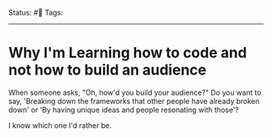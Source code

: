 Status: #🌱
Tags:
***
# Why I'm Learning how to code and not how to build an audience

When someone asks, "Oh, how'd you build your audience?" Do you want to say, 'Breaking down the frameworks that other people have already broken down' or 'By having unique ideas and people resonating with those'?

I know which one I'd rather be.


